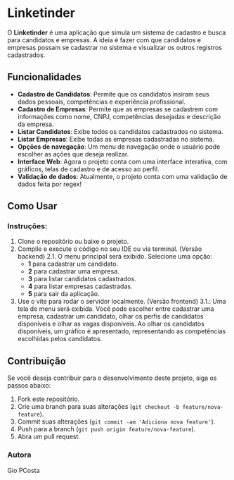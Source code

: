 # Linketinder

O **Linketinder** é uma aplicação que simula um sistema de cadastro e busca para candidatos e empresas. A ideia é fazer com que candidatos e empresas possam se cadastrar no sistema e visualizar os outros registros cadastrados.

## Funcionalidades

- **Cadastro de Candidatos**: Permite que os candidatos insiram seus dados pessoais, competências e experiência profissional.
- **Cadastro de Empresas**: Permite que as empresas se cadastrem com informações como nome, CNPJ, competências desejadas e descrição da empresa.
- **Listar Candidatos**: Exibe todos os candidatos cadastrados no sistema.
- **Listar Empresas**: Exibe todas as empresas cadastradas no sistema.
- **Opções de navegação**: Um menu de navegação onde o usuário pode escolher as ações que deseja realizar.
- **Interface Web**: Agora o projeto conta com uma interface interativa, com gráficos, telas de cadastro e de acesso ao perfil.
- **Validação de dados**: Atualmente, o projeto conta com uma validação de dados feita por regex!


## Como Usar

### Instruções:
1. Clone o repositório ou baixe o projeto.
2. Compile e execute o código no seu IDE ou via terminal. (Versão backend)
2.1. O menu principal será exibido. Selecione uma opção:
   - **1** para cadastrar um candidato.
   - **2** para cadastrar uma empresa.
   - **3** para listar candidatos cadastrados.
   - **4** para listar empresas cadastradas.
   - **5** para sair da aplicação.
3. Use o vite para rodar o servidor localmente. (Versão frontend)
3.1.: Uma tela de menu será exibida. Você pode escolher entre cadastrar uma empresa, cadastrar um candidato, olhar os perfis de candidatos disponíveis e olhar as vagas disponíveis. Ao olhar os candidatos disponíveis, um gráfico é apresentado, representando as competências escolhidas pelos candidatos.

## Contribuição

Se você deseja contribuir para o desenvolvimento deste projeto, siga os passos abaixo:

1. Fork este repositório.
2. Crie uma branch para suas alterações (`git checkout -b feature/nova-feature`).
3. Commit suas alterações (`git commit -am 'Adiciona nova feature'`).
4. Push para a branch (`git push origin feature/nova-feature`).
5. Abra um pull request.
     
### Autora
Gio PCosta
